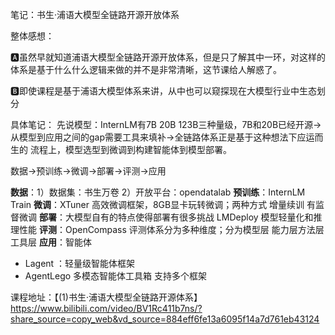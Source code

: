 笔记：书生·浦语大模型全链路开源开放体系  

整体感想：

🅰虽然早就知道浦语大模型全链路开源开放体系，但是只了解其中一环，对这样的体系是基于什么什么逻辑来做的并不是非常清晰，这节课给人解惑了。

🅱即使课程是基于浦语大模型体系来讲，从中也可以窥探现在大模型行业中生态划分

具体笔记：
先说模型：InternLM有7B 20B 123B三种量级，7B和20B已经开源→从模型到应用之间的gap需要工具来填补→全链路体系正是基于这种想法下应运而生的
流程上，模型选型到微调到构建智能体到模型部署。

数据→预训练→微调→部署→评测→应用

**数据**：1）数据集：书生万卷 2）开放平台：opendatalab
**预训练**：InternLM Train 
**微调**：XTuner 高效微调框架，8GB显卡玩转微调；两种方式 增量续训 有监督微调
**部署**：大模型自有的特点使得部署有很多挑战 LMDeploy 模型轻量化和推理性能
**评测**：OpenCompass 评测体系分为多种维度；分为模型层 能力层方法层工具层
**应用**：智能体
- Lagent ：轻量级智能体框架
- AgentLego 多模态智能体工具箱 支持多个框架

课程地址：【(1)书生·浦语大模型全链路开源体系】 https://www.bilibili.com/video/BV1Rc411b7ns/?share_source=copy_web&vd_source=884eff6fe13a6095f14a7d761eb43124
